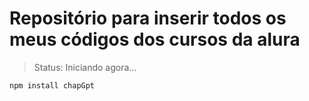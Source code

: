 # Repositório para inserir todos os meus códigos dos cursos da alura


> Status: Iniciando agora...

```
npm install chapGpt
```
